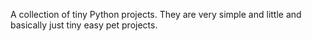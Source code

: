 A collection of tiny Python projects. They are very simple and little and basically just tiny easy pet projects.
